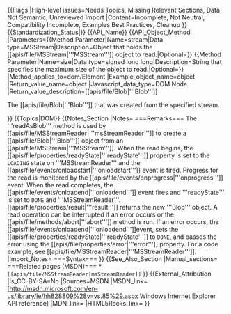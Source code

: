 {{Flags
|High-level issues=Needs Topics, Missing Relevant Sections, Data Not Semantic, Unreviewed Import
|Content=Incomplete, Not Neutral, Compatibility Incomplete, Examples Best Practices, Cleanup
}}
{{Standardization_Status|}}
{{API_Name}}
{{API_Object_Method
|Parameters={{Method Parameter|Name=stream|Data type=MSStream|Description=Object that holds the [[apis/file/MSStream|'''MSStream''']] object to read.|Optional=}}
{{Method Parameter|Name=size|Data type=signed long long|Description=String that specifies the  maximum size of the  object to read.|Optional=}}
|Method_applies_to=dom/Element
|Example_object_name=object
|Return_value_name=object
|Javascript_data_type=DOM Node
|Return_value_description=[[apis/file/Blob|'''Blob''']]

The [[apis/file/Blob|'''Blob''']] that was created from the specified stream.


}}
{{Topics|DOM}}
{{Notes_Section
|Notes=
===Remarks===
The '''readAsBlob''' method is used by [[apis/file/MSStreamReader|'''msStreamReader''']] to create a [[apis/file/Blob|'''Blob''']] object from an [[apis/file/MSStream|'''MSStream''']]. When the read begins, the [[apis/file/properties/readyState|'''readyState''']] property is set to the <code>LOADING</code> state on '''MSStreamReader''' and the [[apis/file/events/onloadstart|'''onloadstart''']] event is fired. Progress for the read is monitored by the [[apis/file/events/onprogress|'''onprogress''']] event. When the read completes, the [[apis/file/events/onloadend|'''onloadend''']] event fires and '''readyState''' is set to <code>DONE</code> and '''MSStreamReader'''.[[apis/file/properties/result|'''result''']] returns the new '''Blob''' object.
A read operation can be interrupted if an error occurs or the [[apis/file/methods/abort|'''abort''']] method is run. If an error occurs, the [[apis/file/events/onloadend|'''onloadend''']]event, sets the [[apis/file/properties/readyState|'''readyState''']] to <code>DONE</code>, and passes the error using the [[apis/file/properties/error|'''error''']] property.
For a code example, see [[apis/file/MSStreamReader|'''MSStreamReader''']].
|Import_Notes=
===Syntax===
}}
{{See_Also_Section
|Manual_sections=
===Related pages (MSDN)===
*<code>[[apis/file/MSStreamReader|msStreamReader]]</code>
}}
{{External_Attribution
|Is_CC-BY-SA=No
|Sources=MSDN
|MSDN_link=[http://msdn.microsoft.com/en-us/library/ie/hh828809%28v=vs.85%29.aspx Windows Internet Explorer API reference]
|MDN_link=
|HTML5Rocks_link=
}}